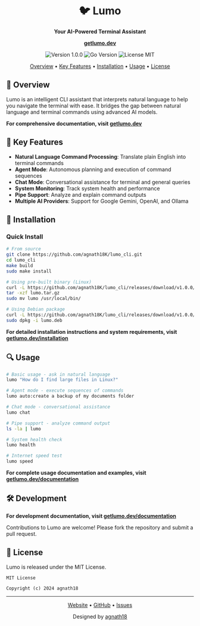 <div align="center">
  <h1>🐦 Lumo</h1>
  <p><b>Your AI-Powered Terminal Assistant</b></p>

  <a href="https://getlumo.dev"><b>getlumo.dev</b></a>

  <p>
    <img src="https://img.shields.io/badge/version-1.0.0-blue.svg" alt="Version 1.0.0">
    <img src="https://img.shields.io/badge/go-%3E%3D1.22-00ADD8.svg" alt="Go Version">
    <img src="https://img.shields.io/badge/license-MIT-green.svg" alt="License MIT">
  </p>
</div>

<div align="center">
  <a href="#-overview">Overview</a> •
  <a href="#-key-features">Key Features</a> •
  <a href="#-installation">Installation</a> •
  <a href="#-usage">Usage</a> •
  <a href="#-license">License</a>
</div>

## 📖 Overview

Lumo is an intelligent CLI assistant that interprets natural language to help you navigate the terminal with ease. It bridges the gap between natural language and terminal commands using advanced AI models.

**For comprehensive documentation, visit [getlumo.dev](https://getlumo.dev)**


## 🌟 Key Features

- **Natural Language Command Processing**: Translate plain English into terminal commands
- **Agent Mode**: Autonomous planning and execution of command sequences
- **Chat Mode**: Conversational assistance for terminal and general queries
- **System Monitoring**: Track system health and performance
- **Pipe Support**: Analyze and explain command outputs
- **Multiple AI Providers**: Support for Google Gemini, OpenAI, and Ollama

## 🚀 Installation

### Quick Install

```bash
# From source
git clone https://github.com/agnath18K/lumo_cli.git
cd lumo_cli
make build
sudo make install

# Using pre-built binary (Linux)
curl -L https://github.com/agnath18K/lumo_cli/releases/download/v1.0.0/lumo_1.0.0_linux_amd64.tar.gz -o lumo.tar.gz
tar -xzf lumo.tar.gz
sudo mv lumo /usr/local/bin/

# Using Debian package
curl -L https://github.com/agnath18K/lumo_cli/releases/download/v1.0.0/lumo_1.0.0_amd64.deb -o lumo.deb
sudo dpkg -i lumo.deb
```

**For detailed installation instructions and system requirements, visit [getlumo.dev/installation](https://getlumo.dev/installation)**

## 🔍 Usage

```bash
# Basic usage - ask in natural language
lumo "How do I find large files in Linux?"

# Agent mode - execute sequences of commands
lumo auto:create a backup of my documents folder

# Chat mode - conversational assistance
lumo chat

# Pipe support - analyze command output
ls -la | lumo

# System health check
lumo health

# Internet speed test
lumo speed
```

**For complete usage documentation and examples, visit [getlumo.dev/documentation](https://getlumo.dev/documentation)**


## 🛠️ Development

**For development documentation, visit [getlumo.dev/documentation](https://getlumo.dev/documentation)**

Contributions to Lumo are welcome! Please fork the repository and submit a pull request.

## 📜 License

Lumo is released under the MIT License.

```
MIT License

Copyright (c) 2024 agnath18
```

---

<div align="center">
  <p>
    <a href="https://getlumo.dev">Website</a> •
    <a href="https://github.com/agnath18K/lumo_cli">GitHub</a> •
    <a href="https://github.com/agnath18K/lumo_cli/issues">Issues</a>
  </p>

  <p>Designed by <a href="https://github.com/agnath18K">agnath18</a></p>
</div>
